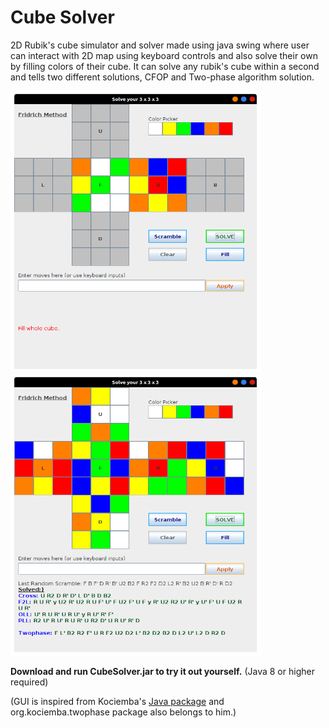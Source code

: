 # Cube Solver
2D Rubik's cube simulator and solver made using java swing where user can interact with 2D map using keyboard controls and also solve their own by filling colors of their cube. It can solve any rubik's cube within a second and tells two different solutions, CFOP and Two-phase algorithm solution.

<img src = "Screenshots/fill.png" width = "400" height = "450">   <img src = "Screenshots/solution.png" width = "400" height = "450">

**Download and run CubeSolver.jar to try it out yourself.** (Java 8 or higher required)

(GUI is inspired from Kociemba's <a href = "http://kociemba.org/download.htm">Java package</a> and org.kociemba.twophase package also belongs to him.)
